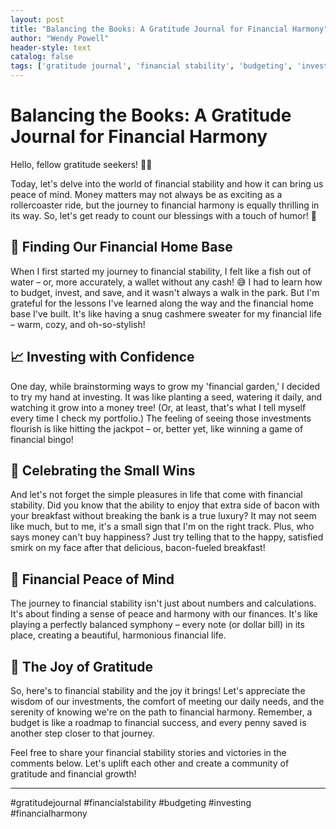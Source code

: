 ```yaml
---
layout: post
title: "Balancing the Books: A Gratitude Journal for Financial Harmony"
author: "Wendy Powell"
header-style: text
catalog: false
tags: ['gratitude journal', 'financial stability', 'budgeting', 'investing', 'financial harmony']
---
```


# Balancing the Books: A Gratitude Journal for Financial Harmony

Hello, fellow gratitude seekers! 💼📘

Today, let's delve into the world of financial stability and how it can bring us peace of mind. Money matters may not always be as exciting as a rollercoaster ride, but the journey to financial harmony is equally thrilling in its way. So, let's get ready to count our blessings with a touch of humor! 🤑

## 🏦 Finding Our Financial Home Base 

When I first started my journey to financial stability, I felt like a fish out of water – or, more accurately, a wallet without any cash! 😅 I had to learn how to budget, invest, and save, and it wasn't always a walk in the park. But I'm grateful for the lessons I've learned along the way and the financial home base I've built. It's like having a snug cashmere sweater for my financial life – warm, cozy, and oh-so-stylish!

## 📈 Investing with Confidence

One day, while brainstorming ways to grow my 'financial garden,' I decided to try my hand at investing. It was like planting a seed, watering it daily, and watching it grow into a money tree! (Or, at least, that's what I tell myself every time I check my portfolio.) The feeling of seeing those investments flourish is like hitting the jackpot – or, better yet, like winning a game of financial bingo!

## 🥩 Celebrating the Small Wins

And let's not forget the simple pleasures in life that come with financial stability. Did you know that the ability to enjoy that extra side of bacon with your breakfast without breaking the bank is a true luxury? It may not seem like much, but to me, it's a small sign that I'm on the right track. Plus, who says money can't buy happiness? Just try telling that to the happy, satisfied smirk on my face after that delicious, bacon-fueled breakfast!

## 🧘 Financial Peace of Mind

The journey to financial stability isn't just about numbers and calculations. It's about finding a sense of peace and harmony with our finances. It's like playing a perfectly balanced symphony – every note (or dollar bill) in its place, creating a beautiful, harmonious financial life.

## 🥳 The Joy of Gratitude

So, here's to financial stability and the joy it brings! Let's appreciate the wisdom of our investments, the comfort of meeting our daily needs, and the serenity of knowing we're on the path to financial harmony. Remember, a budget is like a roadmap to financial success, and every penny saved is another step closer to that journey.

Feel free to share your financial stability stories and victories in the comments below. Let's uplift each other and create a community of gratitude and financial growth!

--- 

#gratitudejournal #financialstability #budgeting #investing #financialharmony